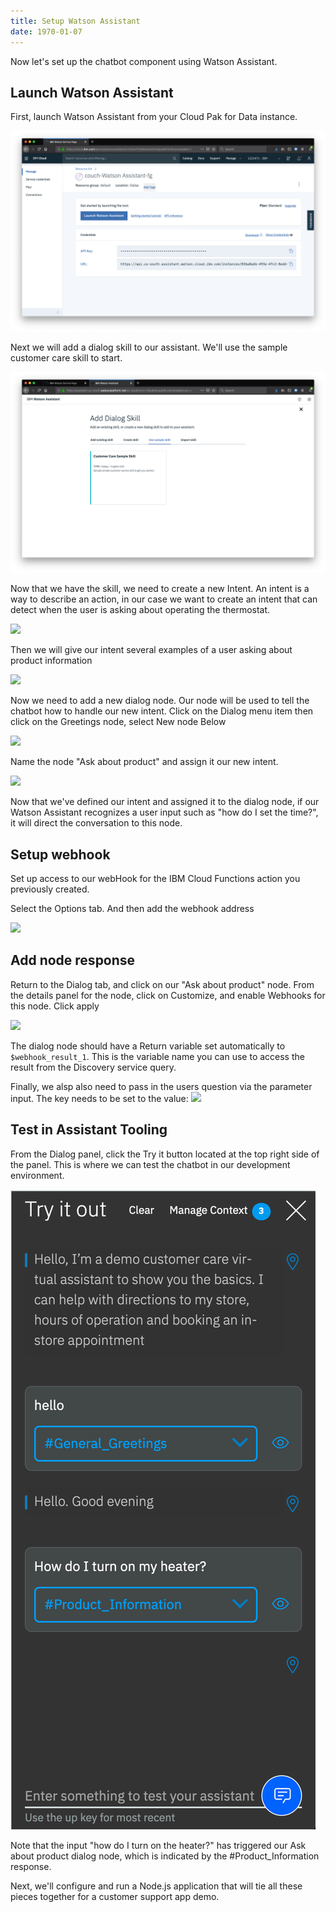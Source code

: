 ```yaml
---
title: Setup Watson Assistant
date: 1970-01-07
---
```


Now let's set up the chatbot component using Watson Assistant.

## Launch Watson Assistant

First, launch Watson Assistant from your Cloud Pak for Data instance.

![](assets/asst-setup.png)

Next we will add a dialog skill to our assistant. We'll use the sample customer care skill to start.

![](assets/sample-skill.png)

Now that we have the skill, we need to create a new Intent. An intent is a way to describe an action, in our case we want to create an intent that can detect when the user is asking about operating the thermostat.

![](assets/create-intent.png)

Then we will give our intent several examples of a user asking about product information

![](assets/intent-examples.png)

Now we need to add a new dialog node. Our node will be used to tell the chatbot how to handle our new intent. Click on the Dialog menu item then click on the Greetings node, select New node Below

![](assets/new-node.png)

Name the node "Ask about product" and assign it our new intent.

![](assets/node-intent.png)

Now that we've defined our intent and assigned it to the dialog node, if our Watson Assistant recognizes a user input such as "how do I set the time?", it will direct the conversation to this node.

## Setup webhook

Set up access to our webHook for the IBM Cloud Functions action you previously created.

Select the Options tab. And then add the webhook address

![](assets/add-webhook.png)

## Add node response
Return to the Dialog tab, and click on our "Ask about product" node. From the details panel for the node, click on Customize, and enable Webhooks for this node. Click apply

![](assets/enable-webhook.png)

The dialog node should have a Return variable set automatically to `$webhook_result_1`. This is the variable name you can use to access the result from the Discovery service query.

Finally, we alsp also need to pass in the users question via the parameter input. The key needs to be set to the value:
![](assets/set-webhook-input.png)

## Test in Assistant Tooling
From the Dialog panel, click the Try it button located at the top right side of the panel. This is where we can test the chatbot in our development environment.

![](assets/test-chatbot.png)

Note that the input "how do I turn on the heater?" has triggered our Ask about product dialog node, which is indicated by the #Product_Information response.

Next, we'll configure and run a Node.js application that will tie all these pieces together for a customer support app demo.
